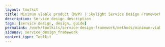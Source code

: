 ```yaml
---
layout: toolkit
title: Minimum viable product (MVP) | Skylight Service Design Framework
description: Service design description
tags: [service design, design, guide]
permalink: /work/toolkits/service-design-framework/methods/minimum-viable-product/
sidenav: service_design_framework
content_type: Toolkit
---
```


